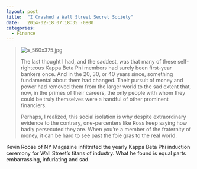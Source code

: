 ```yaml
---
layout: post
title:  "I Crashed a Wall Street Secret Society"
date:   2014-02-18 07:18:35 -0800
categories:
  - Finance
---
```




 >   ![a_560x375.jpg](/attachments/3a1def8a2c6ede63eaac4d6f359ab8df/image.png)  
 > 
 >  The last thought I had, and the saddest, was that many of these self-righteous Kappa Beta Phi members had surely been first-year bankers once. And in the 20, 30, or 40 years since, something fundamental about them had changed. Their pursuit of money and power had removed them from the larger world to the sad extent that, now, in the primes of their careers, the only people with whom they could be truly themselves were a handful of other prominent financiers. 
 > 
 >  Perhaps, I realized, this social isolation is why despite extraordinary evidence to the contrary, one-percenters like Ross keep saying how badly persecuted they are. When you’re a member of the fraternity of money, it can be hard to see past the foie gras to the real world. 

 Kevin Roose of NY Magazine infiltrated the yearly Kappa Beta Phi induction ceremony for Wall Street’s titans of industry. What he found is equal parts embarrassing, infuriating and sad. 
